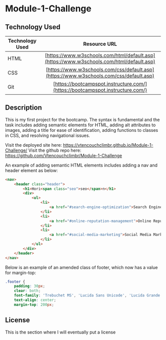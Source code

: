 # Module-1-Challenge

## Technology Used 

| Technology Used         | Resource URL           | 
| ------------- |:-------------:| 
| HTML    | [https://www.w3schools.com/html/default.asp](https://www.w3schools.com/html/default.asp) | 
| CSS     | [https://www.w3schools.com/css/default.asp](https://www.w3schools.com/css/default.asp)      |   
| Git | [https://bootcampspot.instructure.com/](https://bootcampspot.instructure.com/)     | 

## Description

This is my first  project for the bootcamp. The syntax is fundamental and the task includes adding semantic elements for HTML, adding alt attributes to images, adding a title for ease of identification, adding functions to classes in CSS, and resolving navigational issues. 

Visit the deployed site here: https://vtencouchclimbr.github.io/Module-1-Challenge/
Visit the github repo here: https://github.com/Vtencouchclimbr/Module-1-Challenge


An example of adding semantic HTML elements includes adding a nav and header element as below:

~~~html
<nav>
    <header class="header">
        <h1>Hori<span class="seo">seo</span>n</h1>
        <div>
            <ul>
                <li>
                    <a href="#search-engine-optimization">Search Engine Optimization</a>
                </li>
                <li>
                    <a href="#online-reputation-management">Online Reputation Management</a>
                </li>
                <li>
                    <a href="#social-media-marketing">Social Media Marketing</a>
                </li>
            </ul>
        </div>
    </header>
</nav>
~~~

Below is an example of an amended class of footer, which now has a value for margin-top:
~~~CSS
.footer {
    padding: 30px;
    clear: both;
    font-family: 'Trebuchet MS', 'Lucida Sans Unicode', 'Lucida Grande', 'Lucida Sans', Arial, sans-serif;
    text-align: center;
    margin-top: 200px;
~~~



## License

This is the section where I will eventually put a license